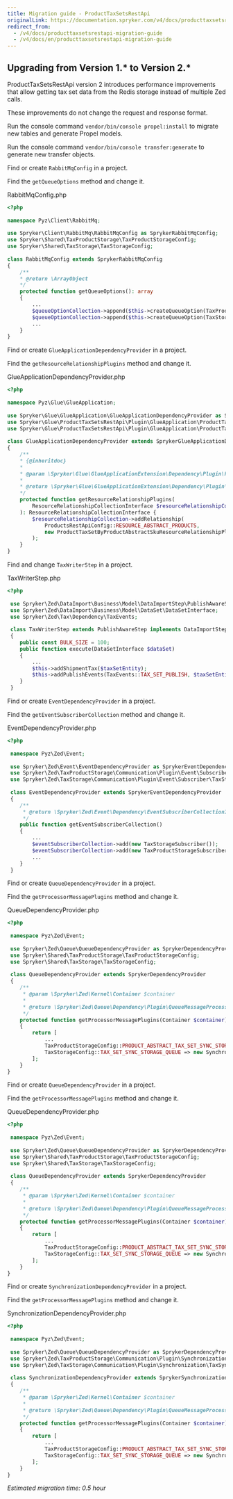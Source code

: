 ```yaml
---
title: Migration guide - ProductTaxSetsRestApi
originalLink: https://documentation.spryker.com/v4/docs/producttaxsetsrestapi-migration-guide
redirect_from:
  - /v4/docs/producttaxsetsrestapi-migration-guide
  - /v4/docs/en/producttaxsetsrestapi-migration-guide
---
```


## Upgrading from Version 1.* to Version 2.*
ProductTaxSetsRestApi version 2 introduces performance improvements that allow getting tax set data from the Redis storage instead of multiple Zed calls.

These improvements do not change the request and response format.

Run the console command `vendor/bin/console propel:install` to migrate new tables and generate Propel models.

Run the console command `vendor/bin/console transfer:generate` to generate new transfer objects.

Find or create `RabbitMqConfig` in a project.

Find the `getQueueOptions` method and change it.

RabbitMqConfig.php

```php
<?php
  
namespace Pyz\Client\RabbitMq;
 
use Spryker\Client\RabbitMq\RabbitMqConfig as SprykerRabbitMqConfig;
use Spryker\Shared\TaxProductStorage\TaxProductStorageConfig;
use Spryker\Shared\TaxStorage\TaxStorageConfig;
 
class RabbitMqConfig extends SprykerRabbitMqConfig
{
	/**
	* @return \ArrayObject
	*/
	protected function getQueueOptions(): array
	{
		...
		$queueOptionCollection->append($this->createQueueOption(TaxProductStorageConfig::PRODUCT_ABSTRACT_TAX_SET_SYNC_STORAGE_QUEUE, TaxProductStorageConfig::PRODUCT_ABSTRACT_TAX_SET_SYNC_STORAGE_ERROR_QUEUE));
		$queueOptionCollection->append($this->createQueueOption(TaxStorageConfig::TAX_SET_SYNC_STORAGE_QUEUE, TaxStorageConfig::TAX_SET_SYNC_STORAGE_ERROR_QUEUE));
		...
	}
}
```

Find or create `GlueApplicationDependencyProvider` in a project.

Find the `getResourceRelationshipPlugins` method and change it.

GlueApplicationDependencyProvider.php

```php
<?php
  
namespace Pyz\Glue\GlueApplication;
 
use Spryker\Glue\GlueApplication\GlueApplicationDependencyProvider as SprykerGlueApplicationDependencyProvider;
use Spryker\Glue\ProductTaxSetsRestApi\Plugin\GlueApplication\ProductTaxSetByProductAbstractSkuResourceRelationshipPlugin;
use Spryker\Glue\ProductTaxSetsRestApi\Plugin\GlueApplication\ProductTaxSetsResourceRoutePlugin;
 
class GlueApplicationDependencyProvider extends SprykerGlueApplicationDependencyProvider
{
	/**
	* {@inheritdoc}
	*
	* @param \Spryker\Glue\GlueApplicationExtension\Dependency\Plugin\ResourceRelationshipCollectionInterface $resourceRelationshipCollection
	*
	* @return \Spryker\Glue\GlueApplicationExtension\Dependency\Plugin\ResourceRelationshipCollectionInterface
	*/
	protected function getResourceRelationshipPlugins(
		ResourceRelationshipCollectionInterface $resourceRelationshipCollection
	): ResourceRelationshipCollectionInterface {
		$resourceRelationshipCollection->addRelationship(
			ProductsRestApiConfig::RESOURCE_ABSTRACT_PRODUCTS,
			new ProductTaxSetByProductAbstractSkuResourceRelationshipPlugin()
		);
	}
}
```

Find and change `TaxWriterStep` in a project.

TaxWriterStep.php

```php
<?php
  
 use Spryker\Zed\DataImport\Business\Model\DataImportStep\PublishAwareStep;
 use Spryker\Zed\DataImport\Business\Model\DataSet\DataSetInterface;
 use Spryker\Zed\Tax\Dependency\TaxEvents;
 
 class TaxWriterStep extends PublishAwareStep implements DataImportStepInterface
 {
    public const BULK_SIZE = 100;
    public function execute(DataSetInterface $dataSet)
    {
        ...
        $this->addShipmentTax($taxSetEntity);
        $this->addPublishEvents(TaxEvents::TAX_SET_PUBLISH, $taxSetEntity->getIdTaxSet());
    }
 }
```

Find or create `EventDependencyProvider` in a project.

Find the `getEventSubscriberCollection` method and change it.

EventDependencyProvider.php

```php
<?php
  
 namespace Pyz\Zed\Event;
 
 use Spryker\Zed\Event\EventDependencyProvider as SprykerEventDependencyProvider;
 use Spryker\Zed\TaxProductStorage\Communication\Plugin\Event\Subscriber\TaxProductStorageSubscriber;
 use Spryker\Zed\TaxStorage\Communication\Plugin\Event\Subscriber\TaxStorageSubscriber;
 
 class EventDependencyProvider extends SprykerEventDependencyProvider
 {
    /**
     * @return \Spryker\Zed\Event\Dependency\EventSubscriberCollectionInterface
     */
    public function getEventSubscriberCollection()
    {
        ...
        $eventSubscriberCollection->add(new TaxStorageSubscriber());
        $eventSubscriberCollection->add(new TaxProductStorageSubscriber());
        ...
    }
 }
```

Find or create `QueueDependencyProvider` in a project.

Find the `getProcessorMessagePlugins` method and change it.

QueueDependencyProvider.php

```php
<?php
  
 namespace Pyz\Zed\Event;
 
 use Spryker\Zed\Queue\QueueDependencyProvider as SprykerDependencyProvider;
 use Spryker\Shared\TaxProductStorage\TaxProductStorageConfig;
 use Spryker\Shared\TaxStorage\TaxStorageConfig;
 
 class QueueDependencyProvider extends SprykerDependencyProvider
 {
    /**
     * @param \Spryker\Zed\Kernel\Container $container
     *
     * @return \Spryker\Zed\Queue\Dependency\Plugin\QueueMessageProcessorPluginInterface[]
     */
    protected function getProcessorMessagePlugins(Container $container)
    {
        return [
            ...
            TaxProductStorageConfig::PRODUCT_ABSTRACT_TAX_SET_SYNC_STORAGE_QUEUE => new SynchronizationStorageQueueMessageProcessorPlugin(),
            TaxStorageConfig::TAX_SET_SYNC_STORAGE_QUEUE => new SynchronizationStorageQueueMessageProcessorPlugin(),
        ];
    }
}
```

Find or create `QueueDependencyProvider` in a project.

Find the `getProcessorMessagePlugins` method and change it.

QueueDependencyProvider.php

```php
<?php
  
 namespace Pyz\Zed\Event;
 
 use Spryker\Zed\Queue\QueueDependencyProvider as SprykerDependencyProvider;
 use Spryker\Shared\TaxProductStorage\TaxProductStorageConfig;
 use Spryker\Shared\TaxStorage\TaxStorageConfig;
 
 class QueueDependencyProvider extends SprykerDependencyProvider
 {
    /**
     * @param \Spryker\Zed\Kernel\Container $container
     *
     * @return \Spryker\Zed\Queue\Dependency\Plugin\QueueMessageProcessorPluginInterface[]
     */
    protected function getProcessorMessagePlugins(Container $container)
    {
        return [
            ...
            TaxProductStorageConfig::PRODUCT_ABSTRACT_TAX_SET_SYNC_STORAGE_QUEUE => new SynchronizationStorageQueueMessageProcessorPlugin(),
            TaxStorageConfig::TAX_SET_SYNC_STORAGE_QUEUE => new SynchronizationStorageQueueMessageProcessorPlugin(),
        ];
    }
}
```

Find or create `SynchronizationDependencyProvider` in a project.

Find the `getProcessorMessagePlugins` method and change it.

SynchronizationDependencyProvider.php

```php
<?php
  
 namespace Pyz\Zed\Event;
 
 use Spryker\Zed\Queue\QueueDependencyProvider as SprykerDependencyProvider;
 use Spryker\Zed\TaxProductStorage\Communication\Plugin\Synchronization\TaxProductSynchronizationDataPlugin;
 use Spryker\Zed\TaxStorage\Communication\Plugin\Synchronization\TaxSynchronizationDataPlugin;
 
 class SynchronizationDependencyProvider extends SprykerSynchronizationDependencyProvider
 {
    /**
     * @param \Spryker\Zed\Kernel\Container $container
     *
     * @return \Spryker\Zed\Queue\Dependency\Plugin\QueueMessageProcessorPluginInterface[]
     */
    protected function getProcessorMessagePlugins(Container $container)
    {
        return [
            ...
            TaxProductStorageConfig::PRODUCT_ABSTRACT_TAX_SET_SYNC_STORAGE_QUEUE => new SynchronizationStorageQueueMessageProcessorPlugin(),
            TaxStorageConfig::TAX_SET_SYNC_STORAGE_QUEUE => new SynchronizationStorageQueueMessageProcessorPlugin(),
        ];
    }
}
```

_Estimated migration time: 0.5 hour_

